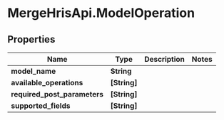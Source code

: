 # MergeHrisApi.ModelOperation

## Properties

Name | Type | Description | Notes
------------ | ------------- | ------------- | -------------
**model_name** | **String** |  | 
**available_operations** | **[String]** |  | 
**required_post_parameters** | **[String]** |  | 
**supported_fields** | **[String]** |  | 


